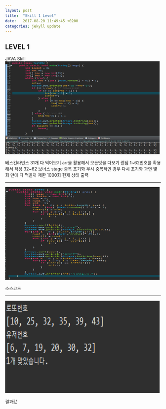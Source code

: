 ```yaml
---
layout: post
title:  "Skill 1 Level"
date:   2017-08-20 11:49:45 +0200
categories: jekyll update
---
```


## LEVEL 1
JAVA Skill<br />
<img src="/assets/ice.jpg" style="width:500px; height:300px;">

베스킨라빈스 31개 다 먹어보기 arr을 활용해서 모든맛을 다보기 랜덤 1~62번호를 확용해서 작성 32~62 보너스 stage 중복
 초기화 무시 중복적인 경우 다시 초기화 과연 몇 회 만에 다 먹을까 제한 1000회 현재 상태 출력
 - - -
<img src="/assets/lotto.jpg" style="width:500px; height:300px;">

소스코드 
 - - -
<img src="/assets/lotto2.jpg" style="width:500px; height:300px;">

결과값 
